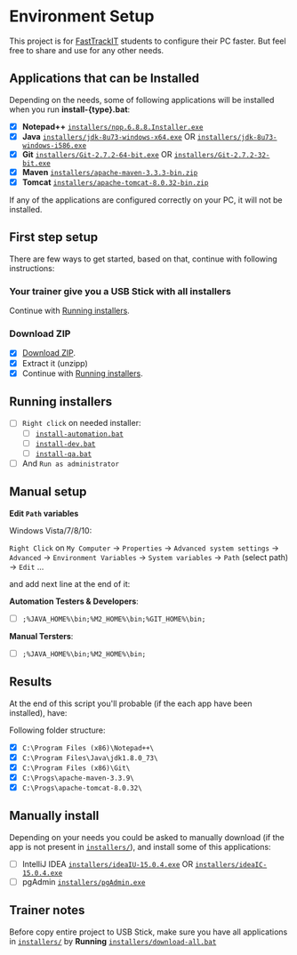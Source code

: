 # Environment Setup

This project is for [FastTrackIT](http://www.fasttrackit.org/) students to configure their PC faster. But feel free to share and use for any other needs.

## Applications that can be Installed

Depending on the needs, some of following applications will be installed when you run **install-{type}.bat**:

- [x] **Notepad++** [`installers/npp.6.8.8.Installer.exe`](https://notepad-plus-plus.org/)
- [x] **Java** [`installers/jdk-8u73-windows-x64.exe`](http://www.oracle.com/technetwork/java/javase/downloads/jdk8-downloads-2133151.html) OR [`installers/jdk-8u73-windows-i586.exe`](http://www.oracle.com/technetwork/java/javase/downloads/jdk8-downloads-2133151.html)
- [x] **Git** [`installers/Git-2.7.2-64-bit.exe`](https://git-scm.com/downloads) OR [`installers/Git-2.7.2-32-bit.exe`](https://git-scm.com/downloads)
- [x] **Maven** [`installers/apache-maven-3.3.3-bin.zip`](https://maven.apache.org/download.cgi)
- [x] **Tomcat** [`installers/apache-tomcat-8.0.32-bin.zip`](https://tomcat.apache.org/index.html)

If any of the applications are configured correctly on your PC, it will not be installed.

## First step setup

There are few ways to get started, based on that, continue with following instructions:

### Your trainer give you a USB Stick with all installers

Continue with [Running installers](#running-installers).

### Download ZIP

- [x] [Download ZIP](./archive/master.zip).
- [x] Extract it (unzipp)
- [x] Continue with [Running installers](#running-installers).

## Running installers

- [ ] `Right click` on needed installer:
    - [ ] [`install-automation.bat`](install-automation.bat) 
    - [ ] [`install-dev.bat`](install-dev.bat)
    - [ ] [`install-qa.bat`](install-qa.bat)
- [ ] And `Run as administrator`

## Manual setup

**Edit `Path` variables**

Windows Vista/7/8/10:

`Right Click` on `My Computer` -> `Properties` -> `Advanced system settings` -> `Advanced` -> 
`Environment Variables` -> `System variables` -> `Path` (select path) -> `Edit` ... 
   
and add next line at the end of it:

**Automation Testers & Developers**:

- [ ] `;%JAVA_HOME%\bin;%M2_HOME%\bin;%GIT_HOME%\bin;`

**Manual Tersters**:

- [ ] `;%JAVA_HOME%\bin;%M2_HOME%\bin;`

## Results

At the end of this script you'll probable (if the each app have been installed), have:

Following folder structure:

- [x] `C:\Program Files (x86)\Notepad++\`
- [x] `C:\Program Files\Java\jdk1.8.0_73\`
- [x] `C:\Program Files (x86)\Git\`
- [x] `C:\Progs\apache-maven-3.3.9\`
- [x] `C:\Progs\apache-tomcat-8.0.32\`

## Manually install

Depending on your needs you could be asked to manually download (if the app is not present in [`installers/`](installers/)), and install some of this applications:

- [ ] IntelliJ IDEA [`installers/ideaIU-15.0.4.exe`](https://www.jetbrains.com/idea/) OR [`installers/ideaIC-15.0.4.exe`](https://www.jetbrains.com/idea/)
- [ ] pgAdmin [`installers/pgAdmin.exe`](http://www.pgadmin.org/download/)

## Trainer notes

Before copy entire project to USB Stick, make sure you have all applications in [`installers/`](installers/) by **Running** [`installers/download-all.bat`](installers/download-all.bat)
